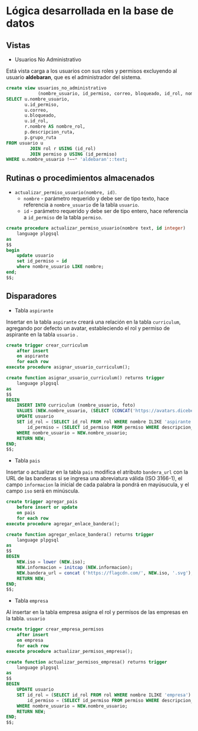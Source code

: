 # Lógica desarrollada en la base de datos

## Vistas

* Usuarios No Administrativo

Está vista carga a los usuarios con sus roles y permisos excluyendo al usuario **aldebaran**, que es el administrador del sistema.

```sql
create view usuarios_no_administrativo
            (nombre_usuario, id_permiso, correo, bloqueado, id_rol, nombre_rol, descripcion_ruta, grupo_ruta) as
SELECT u.nombre_usuario,
       u.id_permiso,
       u.correo,
       u.bloqueado,
       u.id_rol,
       r.nombre AS nombre_rol,
       p.descripcion_ruta,
       p.grupo_ruta
FROM usuario u
         JOIN rol r USING (id_rol)
         JOIN permiso p USING (id_permiso)
WHERE u.nombre_usuario !~~* 'aldebaran'::text;
```

## Rutinas o procedimientos almacenados

- `actualizar_permiso_usuario(nombre, id)`.
   - `nombre` - parámetro requerido y debe ser de tipo texto, hace referencia a `nombre_usuario` de la tabla `usuario`.
   - `id` - parámetro requerido y debe ser de tipo entero, hace referencia a `id_permiso` de la tabla `permiso`.


```sql
create procedure actualizar_permiso_usuario(nombre text, id integer)
    language plpgsql
as
$$
begin
    update usuario
    set id_permiso = id
    where nombre_usuario LIKE nombre;
end;
$$;
```


## Disparadores

* Tabla `aspirante`

Insertar en la tabla `aspirante` creará una relación en la tabla `curriculum`, agregando por defecto un avatar, estableciendo el rol y permiso de aspirante en la tabla `usuario` .

```sql
create trigger crear_curriculum
    after insert
    on aspirante
    for each row
execute procedure asignar_usuario_curriculum();
```

```sql
create function asignar_usuario_curriculum() returns trigger
    language plpgsql
as
$$
BEGIN
    INSERT INTO curriculum (nombre_usuario, foto)
    VALUES (NEW.nombre_usuario, (SELECT (CONCAT('https://avatars.dicebear.com/api/human/', (SELECT md5(random()::text) || '.svg')))));
    UPDATE usuario 
    SET id_rol = (SELECT id_rol FROM rol WHERE nombre ILIKE 'aspirante') ,
        id_permiso = (SELECT id_permiso FROM permiso WHERE descripcion_ruta ILIKE 'rutas base aspirante.')
    WHERE nombre_usuario = NEW.nombre_usuario;
    RETURN NEW;
END;
$$;
```

* Tabla `pais`

Insertar o actualizar en la tabla `pais` modifica el atributo `bandera_url` con la URL de las banderas si se ingresa una abreviatura válida (ISO 3166-1), el campo `informacion` la inicial de cada palabra la pondrá en mayúsucula, y el campo `iso` será en minúscula.

```sql
create trigger agregar_pais
    before insert or update
    on pais
    for each row
execute procedure agregar_enlace_bandera();
```

```sql
create function agregar_enlace_bandera() returns trigger
    language plpgsql
as
$$
BEGIN
    NEW.iso = lower (NEW.iso);
    NEW.informacion = initcap (NEW.informacion);
    NEW.bandera_url = concat ('https://flagcdn.com/', NEW.iso, '.svg');
    RETURN NEW;
END;
$$;
```

* Tabla `empresa`

Al insertar en la tabla empresa asigna el rol y permisos de las empresas en la tabla. `usuario`

```sql
create trigger crear_empresa_permisos
    after insert
    on empresa
    for each row
execute procedure actualizar_permisos_empresa();
```

```sql
create function actualizar_permisos_empresa() returns trigger
    language plpgsql
as
$$
BEGIN
    UPDATE usuario
    SET id_rol = (SELECT id_rol FROM rol WHERE nombre ILIKE 'empresa') ,
        id_permiso = (SELECT id_permiso FROM permiso WHERE descripcion_ruta ILIKE 'rutas base empresa.')
    WHERE nombre_usuario = NEW.nombre_usuario;
    RETURN NEW;
END;
$$;
```
